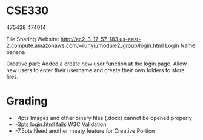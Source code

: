 # CSE330
475438
474014

File Sharing Website: http://ec2-3-17-57-183.us-east-2.compute.amazonaws.com/~runyu/module2_group/login.html
Login Name: banana

Creative part: Added a create new user function at the login page. Allow new users to enter their username and create their own folders to store files. 

# Grading
* -4pts Images and other binary files (.docx) cannot be opened properly 
* -3pts login.html fails W3C Validation 
* -7.5pts Need another meaty feature for Creative Portion
